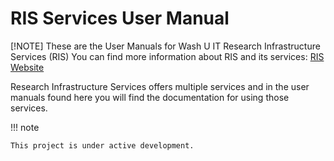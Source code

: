 # RIS Services User Manual

[!NOTE]
These are the User Manuals for Wash U IT Research Infrastructure Services (RIS)
You can find more information about RIS and its services: [RIS Website](https://ris.wustl.edu)

Research Infrastructure Services offers multiple services and in the user manuals found here
you will find the documentation for using those services.

!!! note

    This project is under active development.
